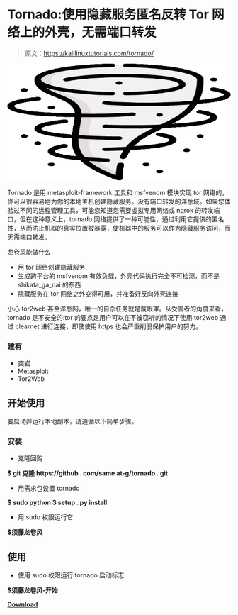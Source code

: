 # Tornado:使用隐藏服务匿名反转 Tor 网络上的外壳，无需端口转发

> 原文：<https://kalilinuxtutorials.com/tornado/>

[![](img//aeba7c2f43a8e2ad92501fb3890351ce.png)](https://blogger.googleusercontent.com/img/b/R29vZ2xl/AVvXsEj9fDMDQK3Rc4jRBnZ5jBdZEQC5aLijrQPq9fI1qjYEHZQXj7eJ7N019fx0Puk6gWhMawJsV-TjIgIxVx2r4-JyLxkXLJAKH3MQjyKa--9CwAopBdwqREuT6TVDN6OWFB4lLM6EiN2LzMFPwqsE-UKjYLoZFBGMEdrDWuSwkZyBAJ59jtVMiJnhjMll/s728/twister%20logo%20(1).png)

Tornado 是用 metasploit-framework 工具和 msfvenom 模块实现 tor 网络的，你可以很容易地为你的本地主机创建隐藏服务。没有端口转发的洋葱域。如果您体验过不同的远程管理工具，可能您知道您需要虚拟专用网络或 ngrok 的转发端口，但在这种意义上，tornado 网络提供了一种可能性，通过利用它提供的匿名性，从而防止机器的真实位置被暴露，使机器中的服务可以作为隐藏服务访问，而无需端口转发。

龙卷风能做什么

*   用 tor 网络创建隐藏服务
*   生成跨平台的 msfvenom 有效负载，外壳代码执行完全不可检测，而不是 shikata_ga_nai 的东西
*   隐藏服务在 tor 网络之外变得可用，并准备好反向外壳连接

小心 tor2web 甚至洋葱网，唯一的自杀任务就是戴眼罩。从受害者的角度来看，tornado 是不安全的:tor 的要点是用户可以在不被窃听的情况下使用 tor2web 通过 clearnet 进行连接，即使使用 https 也会严重削弱保护用户的努力。

### 建有

*   突岩
*   Metasploit
*   Tor2Web

## 开始使用

要启动并运行本地副本，请遵循以下简单步骤。

### 安装

*   克隆回购

**$ git 克隆 https://github . com/same at-g/tornado . git**

*   用需求包设置 tornado

**$ sudo python 3 setup . py install**

*   用 sudo 权限运行它

**$须藤龙卷风**

## 使用

*   使用 sudo 权限运行 tornado 启动标志

**$须藤龙卷风-开始**

[**Download**](https://github.com/samet-g/tornado)